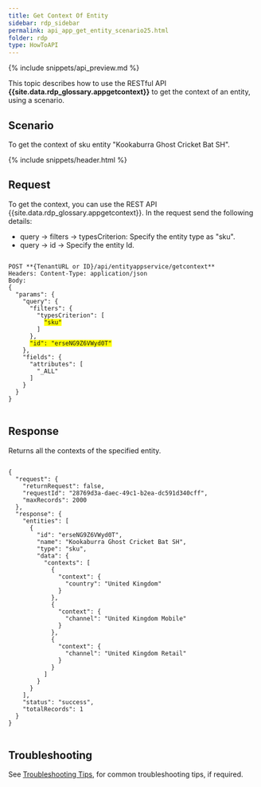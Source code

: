 ```yaml
---
title: Get Context Of Entity 
sidebar: rdp_sidebar
permalink: api_app_get_entity_scenario25.html
folder: rdp
type: HowToAPI
---
```


{% include snippets/api_preview.md %}

This topic describes how to use the RESTful API **{{site.data.rdp_glossary.appgetcontext}}** to get the context of an entity, using a scenario.

## Scenario

To get the context of sku entity "Kookaburra Ghost Cricket Bat SH".

{% include snippets/header.html %}

## Request

To get the context, you can use the REST API {{site.data.rdp_glossary.appgetcontext}}. In the request send the following details:

* query -> filters -> typesCriterion: Specify the entity type as "sku".
* query -> id -> Specify the entity Id.

<pre>
<code>
POST **{TenantURL or ID}/api/entityappservice/getcontext**
Headers: Content-Type: application/json
Body:
{
  "params": {
    "query": {
      "filters": {
        "typesCriterion": [
          <span style="background-color: #FFFF00">"sku"</span>
        ]
      },
      <span style="background-color: #FFFF00">"id": "erseNG9Z6VWyd0T"</span>
    },
    "fields": {
      "attributes": [
        "_ALL"
      ]
    }
  }
}
</code>
</pre> 

## Response

Returns all the contexts of the specified entity.

<pre>
<code>
{
  "request": {
    "returnRequest": false,
    "requestId": "28769d3a-daec-49c1-b2ea-dc591d340cff",
    "maxRecords": 2000
  },
  "response": {
    "entities": [
      {
        "id": "erseNG9Z6VWyd0T",
        "name": "Kookaburra Ghost Cricket Bat SH",
        "type": "sku",
        "data": {
          "contexts": [
            {
              "context": {
                "country": "United Kingdom"
              }
            },
            {
              "context": {
                "channel": "United Kingdom Mobile"
              }
            },
            {
              "context": {
                "channel": "United Kingdom Retail"
              }
            }
          ]
        }
      }
    ],
    "status": "success",
    "totalRecords": 1
  }
}
</code>
</pre> 

## Troubleshooting

See [Troubleshooting Tips](api_troubleshooting_tips.html), for common troubleshooting tips, if required.